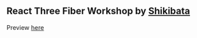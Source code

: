 ## React Three Fiber Workshop by [Shikibata](https://github.com/Shikibata)

Preview [here](https://glistening-lollipop-cc2b14.netlify.app/)
